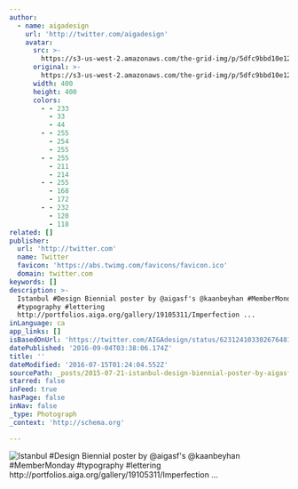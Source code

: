 ```yaml
---
author:
  - name: aigadesign
    url: 'http://twitter.com/aigadesign'
    avatar:
      src: >-
        https://s3-us-west-2.amazonaws.com/the-grid-img/p/5dfc9bbd10e12261890c866b403a20bb69164886.jpg
      original: >-
        https://s3-us-west-2.amazonaws.com/the-grid-img/p/5dfc9bbd10e12261890c866b403a20bb69164886.jpg
      width: 400
      height: 400
      colors:
        - - 233
          - 33
          - 44
        - - 255
          - 254
          - 255
        - - 255
          - 211
          - 214
        - - 255
          - 168
          - 172
        - - 232
          - 120
          - 118
related: []
publisher:
  url: 'http://twitter.com'
  name: Twitter
  favicon: 'https://abs.twimg.com/favicons/favicon.ico'
  domain: twitter.com
keywords: []
description: >-
  Istanbul #Design Biennial poster by @aigasf's @kaanbeyhan #MemberMonday
  #typography #lettering
  http://portfolios.aiga.org/gallery/19105311/Imperfection ...
inLanguage: ca
app_links: []
isBasedOnUrl: 'https://twitter.com/AIGAdesign/status/623124103302676481'
datePublished: '2016-09-04T03:38:06.174Z'
title: ''
dateModified: '2016-07-15T01:24:04.552Z'
sourcePath: _posts/2015-07-21-istanbul-design-biennial-poster-by-aigasfs-kaanbeyhan-m.md
starred: false
inFeed: true
hasPage: false
inNav: false
_type: Photograph
_context: 'http://schema.org'

---
```

![Istanbul &num;Design Biennial poster by &commat;aigasf's &commat;kaanbeyhan &num;MemberMonday &num;typography &num;lettering http&colon;&sol;&sol;portfolios&period;aiga&period;org&sol;gallery&sol;19105311&sol;Imperfection &period;&period;&period;](https://pbs.twimg.com/media/CKXIEe8WoAAigkV.jpg:large)
